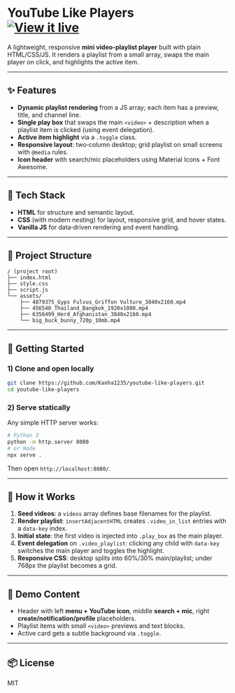 # YouTube Like Players &nbsp;&nbsp;&nbsp;&nbsp;&nbsp;&nbsp;&nbsp;&nbsp; [![View it live](https://img.shields.io/badge/Live-Demo-blue)](https://kanha1235.github.io/mern-practice-projects/youtube-like-players/)

A lightweight, responsive **mini video‑playlist player** built with plain HTML/CSS/JS. It renders a playlist from a small array, swaps the main player on click, and highlights the active item.



---

## ✨ Features

* **Dynamic playlist rendering** from a JS array; each item has a preview, title, and channel line.
* **Single play box** that swaps the main `<video>` + description when a playlist item is clicked (using event delegation).
* **Active item highlight** via a `.toggle` class.
* **Responsive layout**: two‑column desktop; grid playlist on small screens with `@media` rules.
* **Icon header** with search/mic placeholders using Material Icons + Font Awesome.

---

## 🧱 Tech Stack

* **HTML** for structure and semantic layout.
* **CSS** (with modern nesting) for layout, responsive grid, and hover states.
* **Vanilla JS** for data‑driven rendering and event handling.

---

## 📁 Project Structure

```
/ (project root)
├── index.html
├── style.css
├── script.js
└── assets/
    ├── 4879375_Gyps Fulvus_Griffon Vulture_3840x2160.mp4
    ├── 456540_Thailand_Bangkok_1920x1080.mp4
    ├── 6356499_Herd_Afghanistan_3840x2160.mp4
    └── big_buck_bunny_720p_10mb.mp4
```

 

---

## 🚀 Getting Started

### 1) Clone and open locally

```bash
git clone https://github.com/Kanha1235/youtube-like-players.git
cd youtube-like-players
```

### 2) Serve statically

Any simple HTTP server works:

```bash
# Python 3
python -m http.server 8080
# or Node
npx serve .
```

Then open `http://localhost:8080/`.

---

## 🧠 How it Works

1. **Seed videos**: a `videos` array defines base filenames for the playlist.
2. **Render playlist**: `insertAdjacentHTML` creates `.video_in_list` entries with a `data-key` index.
3. **Initial state**: the first video is injected into `.play_box` as the main player.
4. **Event delegation** on `.video_playlist`: clicking any child with `data-key` switches the main player and toggles the highlight.
5. **Responsive CSS**: desktop splits into 60%/30% main/playlist; under 768px the playlist becomes a grid.

---

## 🧪 Demo Content

* Header with left **menu + YouTube icon**, middle **search + mic**, right **create/notification/profile** placeholders.
* Playlist items with small `<video>` previews and text blocks.
* Active card gets a subtle background via `.toggle`.

---

<!-- ## ✅ Accessibility & UX Tweaks (Next)

* Add **keyboard navigation** (Up/Down to move, Enter to play; focus outlines).
* Provide **ARIA labels** on buttons/icons; label the main player region.
* Add **loading states** for video swaps (e.g., spinner or skeleton).
* Persist **last played index** in `localStorage`. -->

<!-- --- -->

<!-- ## 🛠️ Known Issues / Improvements

* **Class toggle typo**: `currVideo.classList.toggle(":hover")` attempts to toggle a pseudo‑class as if it were a real class; remove that line. Use only the `.toggle` class for highlighting.
* **Type coercion**: `dataset.key` is a string; compare numbers consistently (e.g., `Number(id) === last_video_in_the_view`) and store `last_video_in_the_view` as a number.
* Consider extracting **video metadata** (title/channel) into the array instead of using `description${i+1}` placeholders.

--- -->

<!-- ## 📸 Screenshots

*Add screenshots or a short GIF of switching between playlist items.*

--- -->

## 📦 License

MIT

